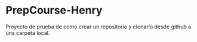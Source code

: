# PrepCourse-Henry

Proyecto de prueba de como crear un repositorio y clonarlo desde github a una carpeta local.
